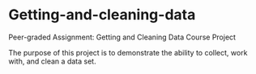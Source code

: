 # Getting-and-cleaning-data
Peer-graded Assignment: Getting and Cleaning Data Course Project

The purpose of this project is to demonstrate the ability to collect, work with, and clean a data set.
